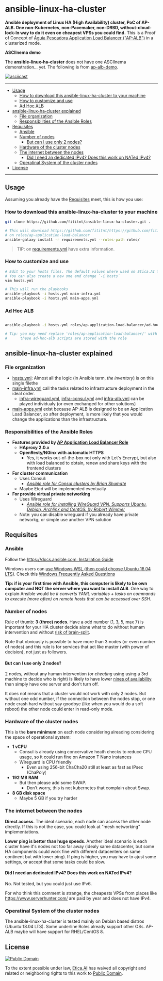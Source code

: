 # ansible-linux-ha-cluster
**Ansible deployment of Linux HA (High Availability) cluster, PoC of AP-ALB.
One non-Kubernetes, non-Pacemaker, non-DRBD, without-cloud-lock-ln way to do it
even on cheapest VPSs you could find.** This is a Proof of Concept of
[Águia Pescadora Application Load Balancer ("AP-ALB")](https://github.com/fititnt/ap-application-load-balancer)
in a clusterized mode.

**ASCIInema demo**

<!--
Demo:

    asciinema rec ap-alb-demo-004 --idle-time-limit 5 --title "ap-alb-demo (AP-ALB v0.6.4-beta)"

    cat hosts && sleep 4 && cat main.yml && sleep 4 && cat apps-server.yml && sleep 4 && cat db-server.yml && sleep 4 && cat group_vars/all.yml && sleep 6 && cat group_vars/apps_servers.yml && sleep 6 && cat group_vars/apps_servers.yml

    ansible-playbook -i hosts main.yml


Em caso de falha:
    ansible-playbook -i hosts main.yml --start-at-task="ALB/UFW clusterfuck-pre-check.yml"
    ansible-playbook -i hosts main.yml --start-at-task="Configure the kernel to keep connections alive when enabling the firewall"

Debug

    ansible-playbook ad-hoc/info/show-ufw-status.yml -i hosts.yml

-->

The **ansible-linux-ha-cluster** does not have one ASCIInema demonstration... yet.
The following is from [ap-alb-demo](https://github.com/fititnt/ap-alb-demo).

[![asciicast](https://asciinema.org/a/281411.svg)](https://asciinema.org/a/281411)

---

<!-- TOC depthFrom:2 -->

- [Usage](#usage)
    - [How to download this ansible-linux-ha-cluster to your machine](#how-to-download-this-ansible-linux-ha-cluster-to-your-machine)
    - [How to customize and use](#how-to-customize-and-use)
    - [Ad Hoc ALB](#ad-hoc-alb)
- [ansible-linux-ha-cluster explained](#ansible-linux-ha-cluster-explained)
    - [File organization](#file-organization)
    - [Responsibilities of the Ansible Roles](#responsibilities-of-the-ansible-roles)
- [Requisites](#requisites)
    - [Ansible](#ansible)
    - [Number of nodes](#number-of-nodes)
        - [But can I use only 2 nodes?](#but-can-i-use-only-2-nodes)
    - [Hardware of the cluster nodes](#hardware-of-the-cluster-nodes)
    - [The internet between the nodes](#the-internet-between-the-nodes)
        - [Did I need an dedicated IPv4? Does this work on NATed IPv4?](#did-i-need-an-dedicated-ipv4-does-this-work-on-nated-ipv4)
    - [Operatinal System of the cluster nodes](#operatinal-system-of-the-cluster-nodes)
- [License](#license)

<!-- /TOC -->

---

## Usage

Assuming you already have the [Requisites](#requisites) meet, this is how you
use:

### How to download this ansible-linux-ha-cluster to your machine

```bash
git clone https://github.com/fititnt/ansible-linux-ha-cluster.git .

# This will download https://github.com/fititnt/https://github.com/fititnt/ap-application-load-balancer
# on roles/ap-application-load-balancer
ansible-galaxy install -r requirements.yml --roles-path roles/
```

> TIP: on [requirements.yml](requirements.yml) have extra information.

### How to customize and use

```bash
# Edit to your hosts files. The default values where used on Etica.AI test servers
# You can also create a new one and change `-i hosts`
vim hosts.yml

# This will run the playbooks
ansible-playbook -i hosts.yml main-infra.yml
ansible-playbook -i hosts.yml main-apps.yml
```


### Ad Hoc ALB

```bash

ansible-playbook -i hosts.yml roles/ap-application-load-balancer/ad-hoc-alb/show-configurations-syntax-validation.yml

# Tip: you may need replace 'roles/ap-application-load-balancer/' with something like '~/.ansible/roles/ap-application-load-balancer/'
#      these ad-hoc-alb scripts are stored with the role
```

## ansible-linux-ha-cluster explained

### File organization

- [hosts.yml](hosts.yml): Almost all the logic (in Ansible term, _the inventory_)
  is on this single filethe
- [main-infra.yml](main-infra.yml) call the tasks related to infrastructure
  deployment in the ideal order.
  - [infra-wireguard.yml](infra-wireguard.yml),
    [infra-consul.yml](infra-consul.yml) and [infra-alb.yml](infra-alb.yml)
    can be played individualy (or even exchanged for other solutions)
- [main-apps.yml](main-apps.yml) exist because AP-ALB is designed to be an
  Application Load Balancer, so after deployment, is more likely that you would
  change the applications than the infrastructure.

### Responsibilities of the Ansible Roles

- **Features provided by [AP Application Load Balancer Role](https://github.com/fititnt/ap-application-load-balancer)**
  - **HAproxy 2.0.x**
  - **OpenResty/NGinx with automatic HTTPS**
    - Yes, it works out-of-the-box not only with Let's Encrypt, but also with
      load balanced to obtain, renew and share keys with the frontend clusters
- **For cluster communication**
  - Uses Consul:
    - _[Ansible role for Consul clusters by Brian Shumate](https://github.com/brianshumate/ansible-consul)_
  - Maybe Etcd will be implemented eventually
- **For provide virtual private networking**
  - Uses Wireguard
    - _[Ansible role for installing WireGuard VPN. Supports Ubuntu, Debian, Archlinx and CentOS. by Robert Wimmer](https://github.com/githubixx/ansible-role-wireguard)_
  - Note: you can disable wireguard if you already have private networkg, or
    simple use another VPN solution

## Requisites

### Ansible

Follow the [https://docs.ansible.com: Installation Guide](https://docs.ansible.com/ansible/latest/installation_guide/index.html)

Windows users can [use Windows WSL (then could choose Ubuntu 18.04 LTS)](https://docs.microsoft.com/windows/wsl/install-win10).
Check this [Windows Frequently Asked Questions](https://docs.ansible.com/ansible/latest/user_guide/windows_faq.html)

**Tip: if is your first time with Ansible, this computer is likely to be own
computer and NOT the server where you want to install ALB**. One way to explain
Ansible would be _it converts YAML variables + tasks on commands to execute
(more often) on remote hosts that can be accessed over SSH_.

### Number of nodes

Rule of thumb: **3 (three) nodes**. Have a odd number (1, 3, 5, max 7) is
important for your HA cluster decide alone what to do without humam
intervention and without [risk of brain-split](https://en.wikipedia.org/wiki/Split-brain_(computing)).

Note that obviously is possible to have more than 3 nodes (or even number of
nodes) and this rule is for services that act like master (with power of
decision), not just as followers.

#### But can I use only 2 nodes?
2 nodes, without any human intervention (or _cheating_ using using a 3rd machine
to decide who is right) is likely to have lower
[nines of availability](https://en.wikipedia.org/wiki/High_availability#"Nines")
than simply have one server and don't turn off.

It does not means that a cluster would not work with only 2 nodes. But without
one odd number, if the connection between the nodes stop, or one node crash
hard without say goodbye (like when you would do a soft reboot) the other node
could enter in read-only mode.

### Hardware of the cluster nodes
This is the **bare minimum** on each node considering alreading considering
the space of operational system:

- **1 vCPU**
  - Consul is already using concervative heath checks to reduce CPU usage,
    so it could run fine on Amazon T Nano instances
  - Wireguard is CPU friendly
    - Even using 256-bit ChaCha20 still at least as fast as IPsec (ChaPoly)
- **192 MB RAM**
  - But then please add some SWAP.
    - Don't worry, this is not kubernetes that complain about Swap.
- **8 GB disk space**
  - Maybe 5 GB if you try harder

### The internet between the nodes
**Direct access**. The ideal scenario, each node can access the other node
directly. If this is not the case, you could look at "mesh networking"
implementations.

**Lower ping is better than huge speeds**. Another ideal scenario is each
cluster have it's nodes not too far away (idealy same datacenter, but some HA
components could work fine with different datacenters on same continent but
with lower ping). If ping is higher, you may have to ajust some settings, or
accept that some tasks could be slow.

#### Did I need an dedicated IPv4? Does this work on NATed IPv4?
No. Not tested, but you could just use IPv6.

For who think this comment is strange, the cheapests VPSs from places like
<https://www.serverhunter.com/> are paid by year and does not have IPv4.

### Operatinal System of the cluster nodes
The ansible-linux-ha-cluster is tested mainly on Debian based distros (Ubuntu
18.04 LTS). Some underline Roles already support other OSs. AP-ALB maybe will
have support for RHEL/CentOS 8.

## License
[![Public Domain](https://i.creativecommons.org/p/zero/1.0/88x31.png)](UNLICENSE)

To the extent possible under law, [Etica.AI](https://etica.ai/) has waived all
copyright and related or neighboring rights to this work to
[Public Domain](UNLICENSE).

